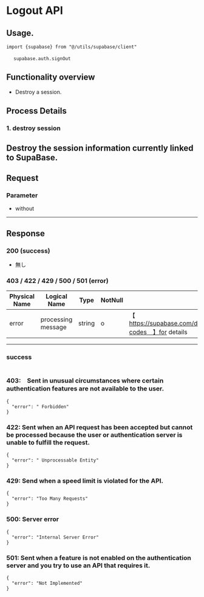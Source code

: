 # Logout API

## Usage.

```
import {supabase} from "@/utils/supabase/client"

　 supabase.auth.signOut
```

## Functionality overview

- Destroy a session.

## Process Details

### 1. destroy session

Destroy the session information currently linked to SupaBase.
---

## Request

### Parameter

- without

---

## Response

### 200 (success)

- 無し

### 403 / 422 / 429 / 500 / 501 (error)

| Physical Name  | Logical Name     | Type      | NotNull | Remarks      |
|------|---------|--------|---------|------------------------------------|
| error |processing message | string | o       | 【　https://supabase.com/docs/guides/auth/debugging/error-codes　】for details  |

---

### success

```jsonc
```

### 403:　Sent in unusual circumstances where certain authentication features are not available to the user.

```jsonc
{
  "error": " Forbidden"
}

```

### 422: Sent when an API request has been accepted but cannot be processed because the user or authentication server is unable to fulfill the request.

```jsonc
{
  "error": " Unprocessable Entity"
}
```

### 429: Send when a speed limit is violated for the API.

```jsonc
{
  "error": "Too Many Requests"
}
```

### 500:  Server error

```jsonc
{
  "error": "Internal Server Error"
}
```

### 501: Sent when a feature is not enabled on the authentication server and you try to use an API that requires it.

```jsonc
{
  "error": "Not Implemented"
}
```